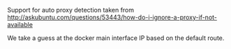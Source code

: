 Support for auto proxy detection taken from
http://askubuntu.com/questions/53443/how-do-i-ignore-a-proxy-if-not-available

We take a guess at the docker main interface IP based on the default route.
